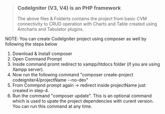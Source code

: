 > ### CodeIgniter (V3, V4) is an PHP framework
> The above files & Folderts contains the project from basic CVM connectivity to CRUD operation with Charts and Table created using Amcharts and Tabulator plugins.

NOTE: You can create CodeIgniter project using composer as well by following the steps below
1. Download & Install composer
2. Open Command Prompt
3. Inside command promt redirect to xampp/htdocs folder (if you are using Xampp server).
4. Now run the following command "composer create-project codeigniter4/projectName --no-dev"
5. From Commpnd prompt again -> redirect inside projectName just created in step-4.
6. Run the command "composer update". This is an optional command which is used to upate the project dependencies with curent version. You can run this command at any time.
